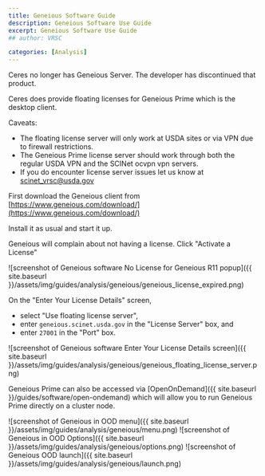 ```yaml
---
title: Geneious Software Guide
description: Geneious Software Use Guide
excerpt: Geneious Software Use Guide
## author: VRSC

categories: [Analysis]
---
```




Ceres no longer has Geneious Server. The developer has discontinued that product.

Ceres does provide floating licenses for Geneious Prime which is the desktop client.  


Caveats:
* The floating license server will only work at USDA sites or via VPN due to firewall restrictions.
* The Geneious Prime license server should work through both the regular USDA VPN and the SCINet ocvpn vpn servers. 
* If you do encounter license server issues let us know at [scinet_vrsc@usda.gov](mailto:scinet_vrsc@usda.gov)


First download the Geneious client from [https://www.geneious.com/download/](https://www.geneious.com/download/)

Install it as usual and start it up.

Geneious will complain about not having a license. Click "Activate a License"

![screenshot of Geneious software No License for Geneious R11 popup]({{ site.baseurl }}/assets/img/guides/analysis/geneious/geneious_license_expired.png)

On the "Enter Your License Details" screen,
  - select "Use floating license server",
  - enter `geneious.scinet.usda.gov` in the "License Server" box, and
  - enter `27001` in the "Port" box.

![screenshot of Geneious software Enter Your License Details screen]({{ site.baseurl }}/assets/img/guides/analysis/geneious/geneious_floating_license_server.png)


Geneious Prime can also be accessed via [OpenOnDemand]({{ site.baseurl }}/guides/software/open-ondemand)
which will allow you to run Geneious Prime directly on a cluster node.

![screenshot of Geneious in OOD menu]({{ site.baseurl }}/assets/img/guides/analysis/geneious/menu.png)
![screenshot of Geneious in OOD Options]({{ site.baseurl }}/assets/img/guides/analysis/geneious/options.png)
![screenshot of Geneious OOD launch]({{ site.baseurl }}/assets/img/guides/analysis/geneious/launch.png)
